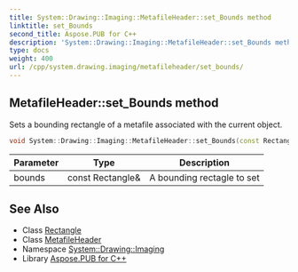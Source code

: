 ```yaml
---
title: System::Drawing::Imaging::MetafileHeader::set_Bounds method
linktitle: set_Bounds
second_title: Aspose.PUB for C++
description: 'System::Drawing::Imaging::MetafileHeader::set_Bounds method. Sets a bounding rectangle of a metafile associated with the current object in C++.'
type: docs
weight: 400
url: /cpp/system.drawing.imaging/metafileheader/set_bounds/
---
```

## MetafileHeader::set_Bounds method


Sets a bounding rectangle of a metafile associated with the current object.

```cpp
void System::Drawing::Imaging::MetafileHeader::set_Bounds(const Rectangle &bounds)
```


| Parameter | Type | Description |
| --- | --- | --- |
| bounds | const Rectangle\& | A bounding rectagle to set |

## See Also

* Class [Rectangle](../../../system.drawing/rectangle/)
* Class [MetafileHeader](../)
* Namespace [System::Drawing::Imaging](../../)
* Library [Aspose.PUB for C++](../../../)
